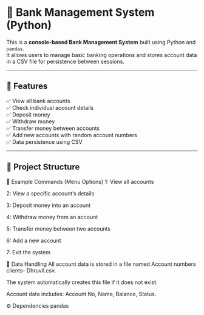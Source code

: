# 🏦 Bank Management System (Python)

This is a **console-based Bank Management System** built using Python and `pandas`.  
It allows users to manage basic banking operations and stores account data in a CSV file for persistence between sessions.

---

## 🚀 Features

✅ View all bank accounts  
✅ Check individual account details  
✅ Deposit money  
✅ Withdraw money  
✅ Transfer money between accounts  
✅ Add new accounts with random account numbers  
✅ Data persistence using CSV  

---

## 📂 Project Structure

📝 Example Commands (Menu Options)
1: View all accounts

2: View a specific account’s details

3: Deposit money into an account

4: Withdraw money from an account

5: Transfer money between two accounts

6: Add a new account

7: Exit the system

💾 Data Handling
All account data is stored in a file named Account numbers clients- Dhruvil.csv.

The system automatically creates this file if it does not exist.

Account data includes: Account No, Name, Balance, Status.

⚙ Dependencies
pandas
